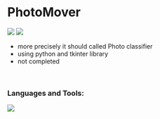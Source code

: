 # PhotoMover
  <img src ="https://img.shields.io/github/last-commit/newpullin/photoMover" /> <img src="https://img.shields.io/github/license/newpullin/photoMover" />

* more precisely it should called Photo classifier
* using python and tkinter library 
* not completed

<br>

### Languages and Tools:
<img src="https://img.shields.io/badge/python-%233776AB.svg?&style=for-the-badge&logo=python&logoColor=white" />

